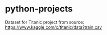# python-projects

Dataset for Titanic project from source: https://www.kaggle.com/c/titanic/data?train.csv
